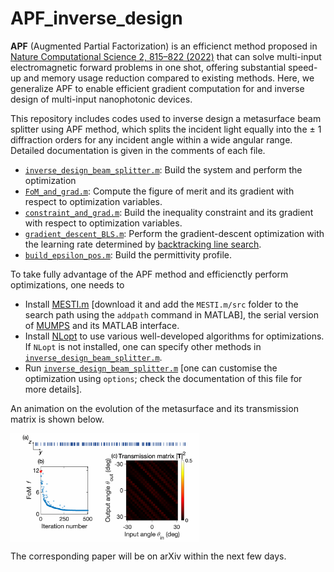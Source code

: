 # APF_inverse_design

**APF** (Augmented Partial Factorization) is an efficienct method proposed in [Nature Computational Science 2, 815–822 (2022)](https://www.nature.com/articles/s43588-022-00370-6) that can solve multi-input electromagnetic forward problems in one shot, offering substantial speed-up and memory usage reduction compared to existing methods. Here, we generalize APF to enable efficient gradient computation for and inverse design of multi-input nanophotonic devices.

This repository includes codes used to inverse design a metasurface beam splitter using APF method, which splits the incident light equally into the $\pm$ 1 diffraction orders for any incident angle within a wide angular range. Detailed documentation is given in the comments of each file.
* [`inverse_design_beam_splitter.m`](inverse_design_codes/inverse_design_beam_splitter.m): Build the system and perform the optimization
* [`FoM_and_grad.m`](inverse_design_codes/FoM_and_grad.m): Compute the figure of merit and its gradient with respect to optimization variables.
* [`constraint_and_grad.m`](inverse_design_codes/constraint_and_grad.m): Build the inequality constraint and its gradient with respect to optimization variables.
* [`gradient_descent_BLS.m`](inverse_design_codes/gradient_descent_BLS.m): Perform the gradient-descent optimization with the learning rate determined by [backtracking line search](https://en.wikipedia.org/wiki/Backtracking_line_search).
* [`build_epsilon_pos.m`](inverse_design_codes/build_epsilon_pos.m): Build the permittivity profile.


To take fully advantage of the APF method and efficienctly perform optimizations, one needs to
* Install [MESTI.m](https://github.com/complexphoton/MESTI.m/tree/main) [download it and add the `MESTI.m/src` folder to the search path using the `addpath` command in MATLAB], the serial version of [MUMPS](http://mumps-solver.org/index.php?page=home) and its MATLAB interface.
* Install [NLopt](http://github.com/stevengj/nlopt) to use various well-developed algorithms for optimizations. If `NLopt` is not installed, one can specify other methods in [`inverse_design_beam_splitter.m`](inverse_design_codes/inverse_design_beam_splitter.m).
* Run [`inverse_design_beam_splitter.m`](inverse_design_codes/inverse_design_beam_splitter.m) [one can customise the optimization using `options`; check the documentation of this file for more details].

An animation on the evolution of the metasurface and its transmission matrix is shown below.

<img align="center" src="https://github.com/complexphoton/APF_inverse_design/blob/main/inverse_design_codes/animated_opt.gif" width=60% height=60%>

The corresponding paper will be on arXiv within the next few days.
